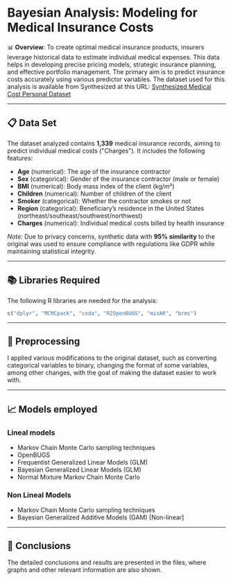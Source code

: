 # Bayesian Analysis: Modeling for Medical Insurance Costs

📊 **Overview**: To create optimal medical insurance products, insurers leverage historical data to estimate individual medical expenses. This data helps in developing precise pricing models, strategic insurance planning, and effective portfolio management. The primary aim is to predict insurance costs accurately using various predictor variables. The dataset used for this analysis is available from Synthesized at this URL: [Synthesized Medical Cost Personal Dataset](https://www.synthesized.io/data-template-pages/medical-cost-personal-dataset)

---

## 📋 Data Set

The dataset analyzed contains **1,339** medical insurance records, aiming to predict individual medical costs ("Charges"). It includes the following features:

- **Age** (numerical): The age of the insurance contractor
- **Sex** (categorical): Gender of the insurance contractor (male or female)
- **BMI** (numerical): Body mass index of the client (kg/m²)
- **Children** (numerical): Number of children of the client
- **Smoker** (categorical): Whether the contractor smokes or not
- **Region** (categorical): Beneficiary’s residence in the United States (northeast/southeast/southwest/northwest)
- **Charges** (numerical): Individual medical costs billed by health insurance

*Note:* Due to privacy concerns, synthetic data with **95% similarity** to the original was used to ensure compliance with regulations like GDPR while maintaining statistical integrity.

---

## 📚 Libraries Required

The following R libraries are needed for the analysis:
```r
c("dplyr", "MCMCpack", "coda", "R2OpenBUGS", "mixAK", "brms")
```

---

## 🔄 Preprocessing
I applied various modifications to the original dataset, such as converting categorical variables to binary, changing the format of some variables, among other changes, with the goal of making the dataset easier to work with.

---

## 📈 Models employed
### Lineal models
- Markov Chain Monte Carlo sampling techniques
- OpenBUGS
- Frequentist Generalized Linear Models (GLM)
- Bayesian Generalized Linear Models (GLM)
- Normal Mixture Markov Chain Monte Carlo

### Non Lineal Models
- Markov Chain Monte Carlo sampling techniques
- Bayesian Generalized Additive Models (GAM) [Non-linear]

---

## 📝 Conclusions
The detailed conclusions and results are presented in the files, where graphs and other relevant information are also shown.
